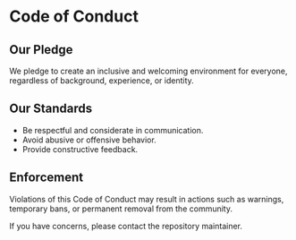 # Code of Conduct

## Our Pledge
We pledge to create an inclusive and welcoming environment for everyone, regardless of background, experience, or identity.

## Our Standards
- Be respectful and considerate in communication.
- Avoid abusive or offensive behavior.
- Provide constructive feedback.

## Enforcement
Violations of this Code of Conduct may result in actions such as warnings, temporary bans, or permanent removal from the community.

If you have concerns, please contact the repository maintainer.

